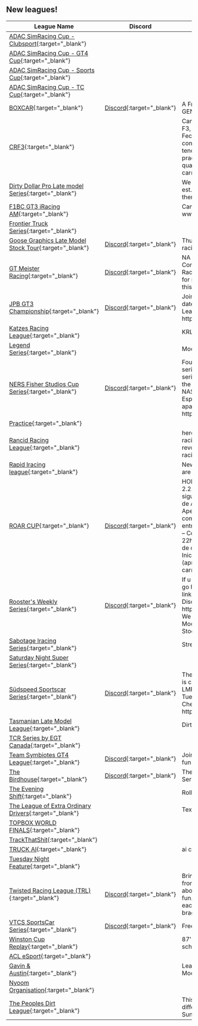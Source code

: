 ## New leagues!

| League Name | Discord | About |
|----------------------------------------------------------------------------------------------------------------------------------|----------------------------------------------------------|------------------------------------------------------------------------------------------------------------------------------------------------------------------------------------------------------------------------------------------------------------------------------------------------------------------------------------------------------------------|
|[ADAC SimRacing Cup \- Clubsport](https://members.iracing.com/membersite/member/LeagueView.do?league=10120){:target="_blank"} | | |
|[ADAC SimRacing Cup \- GT4 Cup](https://members.iracing.com/membersite/member/LeagueView.do?league=10097){:target="_blank"} | | |
|[ADAC SimRacing Cup \- Sports Cup](https://members.iracing.com/membersite/member/LeagueView.do?league=10121){:target="_blank"} | | |
|[ADAC SimRacing Cup \- TC Cup](https://members.iracing.com/membersite/member/LeagueView.do?league=10098){:target="_blank"} | | |
|[BOXCAR](https://members.iracing.com/membersite/member/LeagueView.do?league=10113){:target="_blank"} |[Discord](https://discord.gg/ENxqU6ewHz){:target="_blank"} |A Friday Night NASCAR NEXT GEN League |
|[CRF3](https://members.iracing.com/membersite/member/LeagueView.do?league=10105){:target="_blank"} | |Campeonato Raccoon Racing F3, La temporada tendra 6 Fechas, usaremos el Dallara F3 con pista de contenido gratuito, tendremos 65 minutos de practica antes de la carrera, qualy abierta a 15 minutos y carrera 40 minutos |
|[Dirty Dollar Pro Late model Series](https://members.iracing.com/membersite/member/LeagueView.do?league=10096){:target="_blank"} | |We run Tuesday nights 8pm est\. Fastest pro late series out there\. |
|[F1BC GT3 iRacing AM](https://members.iracing.com/membersite/member/LeagueView.do?league=10107){:target="_blank"} | |Campeonato oficial F1BC: www\.f1bc\.com |
|[Frontier Truck Series](https://members.iracing.com/membersite/member/LeagueView.do?league=10082){:target="_blank"} | | |
|[Goose Graphics Late Model Stock Tour](https://members.iracing.com/membersite/member/LeagueView.do?league=10110){:target="_blank"} |[Discord](https://discord.gg/GHSZeuRB){:target="_blank"} |Thursday night open setup racing |
|[GT Meister Racing](https://members.iracing.com/membersite/member/LeagueView.do?league=10095){:target="_blank"} |[Discord](https://discord.gg/FaDc33pCvn){:target="_blank"} |NA League that has a Close Community as well as Close Racing\. We are always looking for new members to join us in this competition |
|[JPB GT3 Championship](https://members.iracing.com/membersite/member/LeagueView.do?league=10103){:target="_blank"} |[Discord](https://discord.gg/6aBnxYAGJ7){:target="_blank"} |Join our Discord to keep up to date with all JPB Racing Leagues https://discord\.gg/6aBnxYAGJ7 |
|[Katzes Racing League](https://members.iracing.com/membersite/member/LeagueView.do?league=10086){:target="_blank"} | |KRL GT3 |
|[Legend Series](https://members.iracing.com/membersite/member/LeagueView.do?league=10100){:target="_blank"} | |Modified Racing |
|[NERS Fisher Studios Cup Series](https://members.iracing.com/membersite/member/LeagueView.do?league=10093){:target="_blank"} |[Discord](https://discord.gg/Nma8rSpr){:target="_blank"} |Founded in 2023, we are a cup series looking to have a full on series where you have to climb the ranks of our version of NASACAR\! Join the National Esports Racing Series and be apart of league history\! https://discord\.gg/Nma8rSpr |
|[Practice](https://members.iracing.com/membersite/member/LeagueView.do?league=10118){:target="_blank"} | | |
|[Rancid Racing League](https://members.iracing.com/membersite/member/LeagueView.do?league=10114){:target="_blank"} | |here you will find all sorts of racing although mostly revolving around Road Circuit racing |
|[Rapid Iracing league](https://members.iracing.com/membersite/member/LeagueView.do?league=10119){:target="_blank"} | |New to the Iracing scene but are ready to dominate |
|[ROAR CUP](https://members.iracing.com/membersite/member/LeagueView.do?league=10081){:target="_blank"} |[Discord](https://discord.gg/deh7XTF8){:target="_blank"} |HORARIOS IMPORTANTES\!   2\.2\.2 Las etapas tendrán la siguiente programación \(hora de Argentina\):   • 20h40 – Apertura del servidor y comienzo de los entrenamientos libres;  • 21h40 – Comienzo del briefing;  • 22h00 – Comienzo de la sesión de clasificación;  • 22h05 – Inicio de la carrera;  • 23h – \(aproximadamente\) Final de carrera \- Entrevistas |
|[Rooster's Weekly Series](https://members.iracing.com/membersite/member/LeagueView.do?league=10108){:target="_blank"} |[Discord](https://discord.gg/d6vJsPySSK){:target="_blank"} |If u want to keep up with more go here and join the discord link down below for more     Discord Link\-https://discord\.gg/d6vJsPySSK    We Run LMSC, Limited Late Models, Super Trucks, Street Stocks, Legends |
|[Sabotage Iracing Series](https://members.iracing.com/membersite/member/LeagueView.do?league=10112){:target="_blank"} | |Street Stock Series |
|[Saturday Night Super Series](https://members.iracing.com/membersite/member/LeagueView.do?league=10088){:target="_blank"} | | |
|[Südspeed Sportscar Series](https://members.iracing.com/membersite/member/LeagueView.do?league=10115){:target="_blank"} |[Discord](https://discord.gg/SbpPqJzNgj){:target="_blank"} |The Südspeed Sportscar Series is currently running the Ligier LMP3 in a fortnightly series on Tuesday nights, Sydney time\. Check out the discord\! https://discord\.gg/SbpPqJzNgj |
|[Tasmanian Late Model League](https://members.iracing.com/membersite/member/LeagueView.do?league=10116){:target="_blank"} | |Dirt Racing |
|[TCR Series by EGT Canada](https://members.iracing.com/membersite/member/LeagueView.do?league=10104){:target="_blank"} | | |
|[Team Symbiotes GT4 League](https://members.iracing.com/membersite/member/LeagueView.do?league=10089){:target="_blank"} |[Discord](https://discord.gg/gNC3HYxD3w){:target="_blank"} |Join us for some Saturday night fun as we race GT4's\. |
|[The Birdhouse](https://members.iracing.com/membersite/member/LeagueView.do?league=10099){:target="_blank"} |[Discord](https://discord.gg/A7MGby5unk){:target="_blank"} |The Birdhouse Xfinity Open Series |
|[The Evening Shift](https://members.iracing.com/membersite/member/LeagueView.do?league=10102){:target="_blank"} | |Roll Tide |
|[The League of Extra Ordinary Drivers](https://members.iracing.com/membersite/member/LeagueView.do?league=10084){:target="_blank"} | |Texas HPDE Drivers League |
|[TOPBOX WORLD FINALS](https://members.iracing.com/membersite/member/LeagueView.do?league=10085){:target="_blank"} | | |
|[TrackThatShit](https://members.iracing.com/membersite/member/LeagueView.do?league=10117){:target="_blank"} | | |
|[TRUCK AI](https://members.iracing.com/membersite/member/LeagueView.do?league=10106){:target="_blank"} | |ai carere |
|[Tuesday Night Feature](https://members.iracing.com/membersite/member/LeagueView.do?league=10094){:target="_blank"} | | |
|[Twisted Racing League \(TRL\)](https://members.iracing.com/membersite/member/LeagueView.do?league=10091){:target="_blank"} |[Discord](https://discord.gg/EaxdaXF5){:target="_blank"} |Bring back the fun of Iracing from Rookie to Pro drivers its all about have a space to have fun\. New Vehicle and tracks each week\. only prize is bragging rights for the Week |
|[VTCS SportsCar Series](https://members.iracing.com/membersite/member/LeagueView.do?league=10111){:target="_blank"} |[Discord](https://discord.gg/wrFh2XEr5n){:target="_blank"} |Free GTP/GT3 league |
|[Winston Cup Replay](https://members.iracing.com/membersite/member/LeagueView.do?league=10087){:target="_blank"} | |87's running the classic 87 schedule with 87 rules |
|[ACL eSport](https://members.iracing.com/membersite/member/LeagueView.do?league=10090){:target="_blank"} | | |
|[Gavin & Austin](https://members.iracing.com/membersite/member/LeagueView.do?league=10109){:target="_blank"} | |League for iRacing Career Mode |
|[Nyoom Organisation](https://members.iracing.com/membersite/member/LeagueView.do?league=10101){:target="_blank"} | | |
|[The Peoples Dirt League](https://members.iracing.com/membersite/member/LeagueView.do?league=10083){:target="_blank"} | |This is a fun league running different dirt vehicles every Sunday\. INVITE ONLY LEAGUE |

